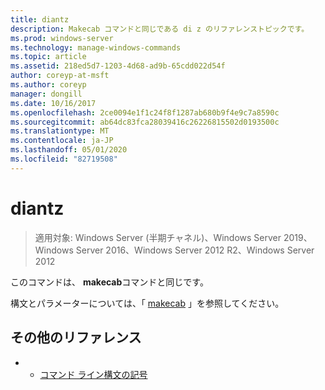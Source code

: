 ```yaml
---
title: diantz
description: Makecab コマンドと同じである di z のリファレンストピックです。
ms.prod: windows-server
ms.technology: manage-windows-commands
ms.topic: article
ms.assetid: 218ed5d7-1203-4d68-ad9b-65cdd022d54f
author: coreyp-at-msft
ms.author: coreyp
manager: dongill
ms.date: 10/16/2017
ms.openlocfilehash: 2ce0094e1f1c24f8f1287ab680b9f4e9c7a8590c
ms.sourcegitcommit: ab64dc83fca28039416c26226815502d0193500c
ms.translationtype: MT
ms.contentlocale: ja-JP
ms.lasthandoff: 05/01/2020
ms.locfileid: "82719508"
---
```

# <a name="diantz"></a>diantz

> 適用対象: Windows Server (半期チャネル)、Windows Server 2019、Windows Server 2016、Windows Server 2012 R2、Windows Server 2012

このコマンドは、 **makecab**コマンドと同じです。

構文とパラメーターについては、「 [makecab](makecab.md) 」を参照してください。

## <a name="additional-references"></a>その他のリファレンス
-   - [コマンド ライン構文の記号](command-line-syntax-key.md)

